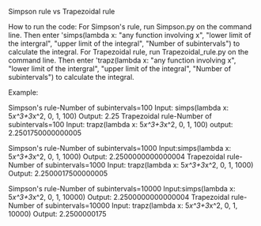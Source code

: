 Simpson rule vs Trapezoidal rule

How to run the code:
For Simpson's rule, run Simpson.py on the command line. Then enter 'simps(lambda x: "any function involving x", "lower limit of the intergral", "upper limit of the integral", "Number of subintervals") to calculate the integral.
For Trapezoidal rule, run Trapezoidal_rule.py on the command line. Then enter 'trapz(lambda x: "any function involving x", "lower limit of the intergral", "upper limit of the integral", "Number of subintervals") to calculate the integral.

Example:

Simpson's rule-Number of subintervals=100
Input: simps(lambda x: 5*x^3+3*x^2, 0, 1, 100)
Output: 2.25
Trapezoidal rule-Number of subintervals=100
Input: trapz(lambda x: 5*x^3+3*x^2, 0, 1, 100)
output: 2.2501750000000005


Simpson's rule-Number of subintervals=1000
Input:simps(lambda x: 5*x^3+3*x^2, 0, 1, 1000)
Output: 2.2500000000000004
Trapezoidal rule-Number of subintervals=1000
Input: trapz(lambda x: 5*x^3+3*x^2, 0, 1, 1000)
Output: 2.2500017500000005


Simpson's rule-Number of subintervals=10000
Input:simps(lambda x: 5*x^3+3*x^2, 0, 1, 10000)
Output: 2.2500000000000004
Trapezoidal rule-Number of subintervals=10000
Input: trapz(lambda x: 5*x^3+3*x^2, 0, 1, 10000)
Output: 2.2500000175

